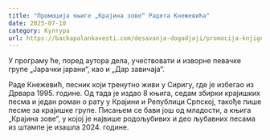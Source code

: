 ```yaml
---
title: "Промоција књиге „Крајина зове“ Радета Кнежевића"
date: 2025-07-10
category: Култура
url: https://backapalankavesti.com/desavanja-dogadjaji/promocija-knjige-krajina-zove-radeta-knezevica/
---
```


У програму ће, поред аутора дела, учествовати и изворне певачке групе „Јарачки јарани“, као и „Дар завичаја“.

Раде Кнежевић, песник који тренутно живи у Сиригу, где је избегао из Дрвара 1995. године. Од тада је издао 8 књига, седам збирки крајишких песма и један роман о рату у Крајини и Републици Српској, такође пише песме за крајишке групе. Писањем се бави још од младости, а књига „Крајина зове“, у којој је највише родољубивих и део љубавних песама из штампе је изашла 2024. године.
